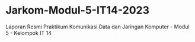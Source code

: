# Jarkom-Modul-5-IT14-2023
Laporan Resmi Praktikum Komunikasi Data dan Jaringan Komputer - Modul 5 - Kelompok IT 14
